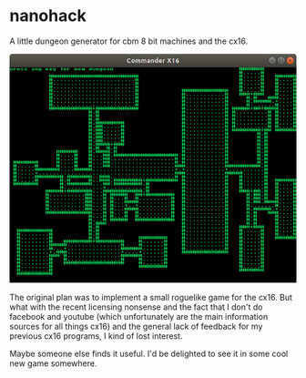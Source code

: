 # nanohack

A little dungeon generator for cbm 8 bit machines and the cx16.


![Screen1](screenshots/screenshot1.png)

The original plan was to implement a small roguelike game for the cx16. But what with the recent licensing nonsense and the fact that I don't do facebook and youtube (which unfortunately are the main information sources for all things cx16) and the general lack of feedback for my previous cx16 programs, I kind of lost interest.

Maybe someone else finds it useful. I'd be delighted to see it in some cool new game somewhere.


